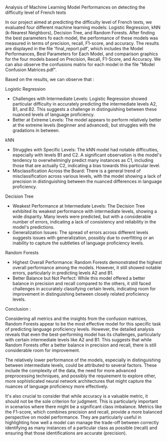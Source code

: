 Analysis of Machine Learning Model Performances on detecting the difficulty level of French texts

In our project aimed at predicting the difficulty level of French texts, we evaluated four different machine learning models: Logistic Regression, kNN (k-Nearest Neighbors), Decision Tree, and Random Forests. After finding the best parameters fo each model, the performance of these models was measured in terms of precision, recall, F1-score, and accuracy. The results are displayed in the file 'final_report.pdf', which includes the Model Performances, Best Parameters for Each Model, and comparison graphics for the four models based on Precision, Recall, F1-Score, and Accuracy. We can also observe the confusions matrix for each model in the file "Model Confusion Matrices.pdf".

Based on the results, we can observe that :

Logistic Regression
- Challenges with Intermediate Levels: Logistic Regression showed particular difficulty in accurately predicting the intermediate levels A2, B1, and B2. This suggests a challenge in distinguishing between these nuanced levels of language proficiency.
- Better at Extreme Levels: The model appears to perform relatively better at the extreme levels (beginner and advanced), but struggles with the gradations in between.

kNN
- Struggles with Specific Levels: The kNN model had notable difficulties, especially with levels B1 and C2. A significant observation is the model's tendency to overwhelmingly predict many instances as C1, including those that are actually C2, indicating a bias towards this particular level.
- Misclassification Across the Board: There is a general trend of misclassification across various levels, with the model showing a lack of precision in distinguishing between the nuanced differences in language proficiency.
  
Decision Tree
- Weakest Performance at Intermediate Levels: The Decision Tree exhibited its weakest performance with intermediate levels, showing a wide disparity. Many levels were predicted, but with a considerable number of errors, indicating a lack of consistency and reliability in the model's predictions.
- Generalization Issues: The spread of errors across different levels suggests issues with generalization, possibly due to overfitting or an inability to capture the subtleties of language proficiency levels.
  
Random Forests
- Highest Overall Performance: Random Forests demonstrated the highest overall performance among the models. However, it still showed notable errors, particularly in predicting levels A2 and B1.
- Better Balance but Not Perfect: While this model offered a better balance in precision and recall compared to the others, it still faced challenges in accurately classifying certain levels, indicating room for improvement in distinguishing between closely related proficiency levels.
  
Conclusion :

Considering all metrics and the insights from the confusion matrices, Random Forests appear to be the most effective model for this specific task of predicting language proficiency levels. However, the detailed analysis reveals that even the best-performing model has its challenges, particularly with certain intermediate levels like A2 and B1. This suggests that while Random Forests offer a better balance in precision and recall, there is still considerable room for improvement.

The relatively lower performance of the models, especially in distinguishing between intermediate levels, could be attributed to several factors. These include the complexity of the data, the need for more advanced preprocessing techniques, and possibly the requirement to explore other, more sophisticated neural network architectures that might capture the nuances of language proficiency more effectively.

It's also crucial to consider that while accuracy is a valuable metric, it should not be the sole criterion for judgment. This is particularly important in scenarios where there might be a significant class imbalance. Metrics like the F1-score, which combines precision and recall, provide a more balanced perspective on model performance. They are particularly useful in highlighting how well a model can manage the trade-off between correctly identifying as many instances of a particular class as possible (recall) and ensuring that those identifications are accurate (precision).
